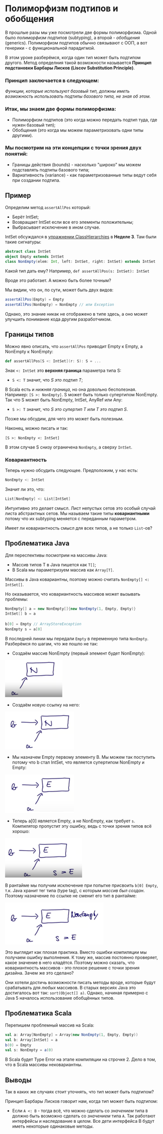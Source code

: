 # Полиморфизм подтипов и обобщения

В прошлые разы мы уже посмотрели две формы полиморфизма. Одной было *полиморфизм подтипов* (subtyping), а второй - *обобщения* (generics). Полиморфизм подтипов обычно связывают с ООП, а вот генерики - с функциональной парадигмой. 

В этом уроке разберёмся, когда один тип может быть подтипом другого. Метод определния такой возможности называется **Принцип подстановки Барбары Лисков (Liscov Substitution Principle)**.

### Принцип заключается в следующем:

*Функции, которые используют базовый тип, должны иметь возможность использовать подтипы базового типа, не зная об этом.*

### Итак, мы знаем две формы полиморфизма:

- Полиморфизм подтипов (это когда можно передать подтип туда, где нужен базовый тип);
- Обобщения (это когда мы можем параметризовать одни типы другими).

### Мы посмотрим на эти концепции с точки зрения двух понятий:

- Границы действия (bounds) - насколько "широко" мы можем подставлять подтипы базового типа;
- Вариативность (variance) - как параметризованные типы ведут себя при создании подтипа.


## Пример

Определим метод `assertAllPos` который:

- Берёт IntSet;
- Возвращает IntSet если все его элементы положительны;
- Выбрасывает исключение в ином случае.

IntSet обсуждался в [упражнении ClassHierarchies](../../Week%203/Projects/ClassHierarchies/src/scala/main/Main.scala) в **Неделе 3**. Там были такие сигнатуры:

```scala
abstract class IntSet 
object Empty extends IntSet
class NonEmpty(elem: Int, left: IntSet, right: IntSet) extends IntSet 
```

Какой тип дать ему? Например, `def assertAllPos(s: IntSet): IntSet`

Вроде это работает. А можно быть более точным?

Мы видим, что он, по сути, может быть двух видов:

```scala
assertAllPos(Empty) = Empty
assertAllPos(NonEmpty) = NonEmpty // или Exception
```

Однако, это знание никак не отображено в типе здесь, а оно может улучшить понимание кода другим разработчиком.


## Границы типов

Можно явно описать, что `assertAllPos` приводит Empty к Empty, а NonEmpty к NonEmpty:

```scala
def assertAllPos[S <: IntSet](r: S): S = ...
```

Знак `<: IntSet` это **верхняя граница** параметра типа S:

- `S <: T` значит, что *S это подтип T*;

В Scala есть и *нижняя граница*, но она довольно бесполезная. Например: `[S >: NonEmpty]`. S может быть только супертипом NonEmpty. Так что S может быть NonEmpty, IntSet, AnyRef или Any:

- `S >: T` значит, что *S это супертип T или T это подтип S*.

Позже мы обсудим, для чего это может быть полезным. 

Наконец, можно писать и так:

`[S >: NonEmpty <: IntSet]`

В этом случае S снизу ограничена `NonEmpty`, а сверху `IntSet`. 

### Ковариантность

Теперь нужно обсудить следующее. Предположим, у нас есть:

```scala
NonEmpty <: IntSet
```

Значит ли это, что:

```scala
List[NonEmpty] <: List[IntSet]
```

Интуитивно это делает смысл. Лист непустых сетов это особый случай листа абстрактных сетов. Мы называем такие типы **ковариантными** потому что их subtyping меняется с переданным параметром. 

Имеет ли ковариантность смысл для всех типов, а не только `List`-ов?


## Проблематика Java

Для переспективы посмотрим на массивы Java:

- Массив типов T в Java пишется как `T[]`;
- В Scala мы параметризуем массив как `Array[T]`.

Массивы в Java ковариантны, поэтому можно считать `NonEmpty[] <: IntSet[]`.

Но оказывается, что ковариантность массивов может вызывать проблемы:

```java
NonEmpty[] a = new NonEmpty[]{new NonEmpty(1, Empty, Empty)}
IntSet[] b = a

b[0] = Empty // ArrayStoreException
NonEmpty s = a[0]
```

В последней линии мы передали `Empty` в переменную типа `NonEmpty`. Разберёмся по шагам, что же пошло не так:

- Создаём массив NonEmpty (первый элемент будет NonEmpty):

![1](img/1.png)

- Создаём новую ссылку на него:

![2](img/2.png)

- Мы назначем Empty первому элементу B. Мы можем так поступить потому что b стал IntSet, что является супертипом NonEmpty и Empty:

![3](img/3.png)

- Теперь a[0] является Empty, а не NonEmpty, как требует `s`. Компилятор пропустит эту ошибку, ведь с точки зрения типов всё хорошо:

![4](img/4.png)

В рантайме мы получим исключение при попытке присвоить `b[0] Empty`, т.к. Java хранит тег типа (type tag), с которым *массив был создан*. Поэтому назначение по ссылке не сменит его тип в рантайме:

![5](img/5.png)


Это выглядит как плохая практика. Вместо ошибки компиляции мы получаем ошибку выполнения. К тому же, массив постоянно проверяет, какое значение в него кладётся. Поэтому можно сказать, что ковариантность массивов - это плохое решение с точки зрения дизайна. Зачем же это сделано?

Они хотели достичь возможности писать методы вроде, которые будут срабатывать для *любых* массивов. В старых версиях Java это достигалось вот так: `sort(Object[] a)`. Однако, начиная примерно с Java 5 началось использование обобщённых типов.


## Проблематика Scala

Перепишем проблемный массив на Scala:

```scala
val a: Array[NonEmpty] = Array(new NonEmpty(1, Empty, Empty))
val b: Array[IntSet] = a
b(0) = Empty
val s: NonEmpty = a(0)
```

В Scala будет Type Error на этапе компиляции на строчке 2. Дело в том, что в Scala массивы нековариантны.


## Выводы

Так в каких же случаях стоит уточнять, что тип может быть подтипом?

Принцип Барбары Лисков говорит нам, когда тип может быть подтипом:

- Если `A <: B` - тогда всё, что можно сделать со *значением* типа `B` должно быть возможно сделать со *значением* типа `A`. Так работают интерфейсы и наследование в целом. Все дети интерфейса B будут иметь некоторые одинаковые методы. 


